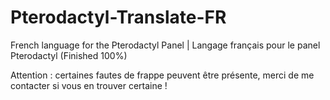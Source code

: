 # Pterodactyl-Translate-FR
French language for the Pterodactyl Panel | Langage français pour le panel Pterodactyl (Finished 100%)


Attention : certaines fautes de frappe peuvent être présente, merci de me contacter si vous en trouver certaine !

